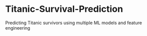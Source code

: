 # Titanic-Survival-Prediction
Predicting Titanic survivors using  multiple ML models and feature engineering
